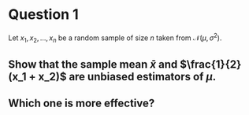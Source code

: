 # Question 1

Let $x_1, x_2, \ldots, x_n$ be a random sample of size $n$ taken from $\mathcal{N}(\mu, \sigma^2)$.

## Show that the sample mean $\bar{x}$ and $\frac{1}{2}(x_1 + x_2)$ are unbiased estimators of $\mu$.
## Which one is more effective?

